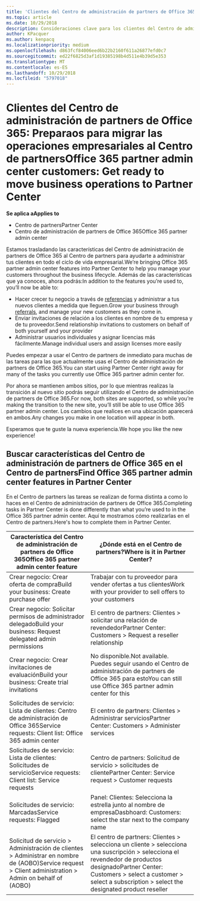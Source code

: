 ```yaml
---
title: 'Clientes del Centro de administración de partners de Office 365: vuestras operaciones empresariales se están moviendo al Centro de partners| Centros de partners'
ms.topic: article
ms.date: 10/29/2018
description: Consideraciones clave para los clientes del Centro de administración de partners de Office 365 al migrar al Centro de partners
author: KPacquer
ms.author: kenpacq
ms.localizationpriority: medium
ms.openlocfilehash: d863fcf84006eed6b22b2160f611a26877efd0c7
ms.sourcegitcommit: ed22f6825d3af1d19385198b4d511e4b39d5e353
ms.translationtype: MT
ms.contentlocale: es-ES
ms.lasthandoff: 10/29/2018
ms.locfileid: "5797018"
---
```

# <a name="office-365-partner-admin-center-customers-get-ready-to-move-business-operations-to-partner-center"></a><span data-ttu-id="e5421-103">Clientes del Centro de administración de partners de Office 365: Preparaos para migrar las operaciones empresariales al Centro de partners</span><span class="sxs-lookup"><span data-stu-id="e5421-103">Office 365 partner admin center customers: Get ready to move business operations to Partner Center</span></span>

**<span data-ttu-id="e5421-104">Se aplica a</span><span class="sxs-lookup"><span data-stu-id="e5421-104">Applies to</span></span>** 

- <span data-ttu-id="e5421-105">Centro de partners</span><span class="sxs-lookup"><span data-stu-id="e5421-105">Partner Center</span></span>
- <span data-ttu-id="e5421-106">Centro de administración de partners de Office 365</span><span class="sxs-lookup"><span data-stu-id="e5421-106">Office 365 partner admin center</span></span>

<span data-ttu-id="e5421-107">Estamos trasladando las características del Centro de administración de partners de Office 365 al Centro de partners para ayudarte a administrar tus clientes en todo el ciclo de vida empresarial.</span><span class="sxs-lookup"><span data-stu-id="e5421-107">We’re bringing Office 365 partner admin center features into Partner Center to help you manage your customers throughout the business lifecycle.</span></span> <span data-ttu-id="e5421-108">Además de las características que ya conoces, ahora podrás:</span><span class="sxs-lookup"><span data-stu-id="e5421-108">In addition to the features you’re used to, you’ll now be able to:</span></span> 

*  <span data-ttu-id="e5421-109">Hacer crecer tu negocio a través de [referencias](referrals.md) y administrar a tus nuevos clientes a medida que lleguen.</span><span class="sxs-lookup"><span data-stu-id="e5421-109">Grow your business through [referrals](referrals.md), and manage your new customers as they come in.</span></span>
*  <span data-ttu-id="e5421-110">Enviar invitaciones de relación a los clientes en nombre de tu empresa y de tu proveedor.</span><span class="sxs-lookup"><span data-stu-id="e5421-110">Send relationship invitations to customers on behalf of both yourself and your provider</span></span>
*  <span data-ttu-id="e5421-111">Administrar usuarios individuales y asignar licencias más fácilmente.</span><span class="sxs-lookup"><span data-stu-id="e5421-111">Manage individual users and assign licenses more easily</span></span>

<span data-ttu-id="e5421-112">Puedes empezar a usar el Centro de partners de inmediato para muchas de las tareas para las que actualmente usas el Centro de administración de partners de Office 365.</span><span class="sxs-lookup"><span data-stu-id="e5421-112">You can start using Partner Center right away for many of the tasks you currently use Office 365 partner admin center for.</span></span> 

<span data-ttu-id="e5421-113">Por ahora se mantienen ambos sitios, por lo que mientras realizas la transición al nuevo sitio podrás seguir utilizando el Centro de administración de partners de Office 365.</span><span class="sxs-lookup"><span data-stu-id="e5421-113">For now, both sites are supported, so while you’re making the transition to the new site, you’ll still be able to use Office 365 partner admin center.</span></span> <span data-ttu-id="e5421-114">Los cambios que realices en una ubicación aparecerá en ambos.</span><span class="sxs-lookup"><span data-stu-id="e5421-114">Any changes you make in one location will appear in both.</span></span>

<span data-ttu-id="e5421-115">Esperamos que te guste la nueva experiencia.</span><span class="sxs-lookup"><span data-stu-id="e5421-115">We hope you like the new experience!</span></span>

## <a name="find-office-365-partner-admin-center-features-in-partner-center"></a><span data-ttu-id="e5421-116">Buscar características del Centro de administración de partners de Office 365 en el Centro de partners</span><span class="sxs-lookup"><span data-stu-id="e5421-116">Find Office 365 partner admin center features in Partner Center</span></span>

<span data-ttu-id="e5421-117">En el Centro de partners las tareas se realizan de forma distinta a como lo haces en el Centro de administración de partners de Office 365.</span><span class="sxs-lookup"><span data-stu-id="e5421-117">Completing tasks in Partner Center is done differently than what you’re used to in the Office 365 partner admin center.</span></span> <span data-ttu-id="e5421-118">Aquí te mostramos cómo realizarlas en el Centro de partners.</span><span class="sxs-lookup"><span data-stu-id="e5421-118">Here's how to complete them in Partner Center.</span></span>

| <span data-ttu-id="e5421-119">Característica del Centro de administración de partners de Office 365</span><span class="sxs-lookup"><span data-stu-id="e5421-119">Office 365 partner admin center feature</span></span>                       | <span data-ttu-id="e5421-120">¿Dónde está en el Centro de partners?</span><span class="sxs-lookup"><span data-stu-id="e5421-120">Where is it in Partner Center?</span></span> | 
|   -----------------------------------------------  | -------------- |
| <span data-ttu-id="e5421-121">Crear negocio: Crear oferta de compra</span><span class="sxs-lookup"><span data-stu-id="e5421-121">Build your business: Create purchase offer</span></span> | <span data-ttu-id="e5421-122">Trabajar con tu proveedor para vender ofertas a tus clientes</span><span class="sxs-lookup"><span data-stu-id="e5421-122">Work with your provider to sell offers to your customers</span></span> |
| <span data-ttu-id="e5421-123">Crear negocio: Solicitar permisos de administrador delegado</span><span class="sxs-lookup"><span data-stu-id="e5421-123">Build your business: Request delegated admin permissions</span></span> | <span data-ttu-id="e5421-124">El centro de partners: Clientes > solicitar una relación de revendedor</span><span class="sxs-lookup"><span data-stu-id="e5421-124">Partner Center: Customers > Request a reseller relationship</span></span> |
| <span data-ttu-id="e5421-125">Crear negocio: Crear invitaciones de evaluación</span><span class="sxs-lookup"><span data-stu-id="e5421-125">Build your business: Create trial invitations</span></span> | <span data-ttu-id="e5421-126">No disponible.</span><span class="sxs-lookup"><span data-stu-id="e5421-126">Not available.</span></span> <span data-ttu-id="e5421-127">Puedes seguir usando el Centro de administración de partners de Office 365 para esto</span><span class="sxs-lookup"><span data-stu-id="e5421-127">You can still use Office 365 partner admin center for this</span></span> |
| <span data-ttu-id="e5421-128">Solicitudes de servicio: Lista de clientes: Centro de administración de Office 365</span><span class="sxs-lookup"><span data-stu-id="e5421-128">Service requests: Client list: Office 365 admin center</span></span> | <span data-ttu-id="e5421-129">El centro de partners: Clientes > Administrar servicios</span><span class="sxs-lookup"><span data-stu-id="e5421-129">Partner Center: Customers > Administer services</span></span> |
| <span data-ttu-id="e5421-130">Solicitudes de servicio: Lista de clientes: Solicitudes de servicio</span><span class="sxs-lookup"><span data-stu-id="e5421-130">Service requests: Client list: Service requests</span></span> | <span data-ttu-id="e5421-131">Centro de partners: Solicitud de servicio > solicitudes de cliente</span><span class="sxs-lookup"><span data-stu-id="e5421-131">Partner Center: Service request > Customer requests</span></span> |
| <span data-ttu-id="e5421-132">Solicitudes de servicio: Marcadas</span><span class="sxs-lookup"><span data-stu-id="e5421-132">Service requests: Flagged</span></span> | <span data-ttu-id="e5421-133">Panel: Clientes: Selecciona la estrella junto al nombre de empresa</span><span class="sxs-lookup"><span data-stu-id="e5421-133">Dasbhoard: Customers: select the star next to the company name</span></span> |
| <span data-ttu-id="e5421-134">Solicitud de servicio > Administración de clientes > Administrar en nombre de (AOBO)</span><span class="sxs-lookup"><span data-stu-id="e5421-134">Service request > Client administration > Admin on behalf of (AOBO)</span></span> | <span data-ttu-id="e5421-135">El centro de partners: Clientes > selecciona un cliente > selecciona una suscripción > selecciona el revendedor de productos designado</span><span class="sxs-lookup"><span data-stu-id="e5421-135">Partner Center: Customers > select a customer > select a subscription > select the designated product reseller</span></span> |

